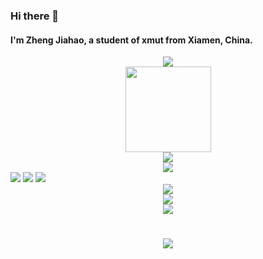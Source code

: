 ### Hi there 👋
#### I'm Zheng Jiahao, a student of xmut from Xiamen, China.

<div align="center">
    <img src="https://metrics.lecoq.io/embed?user=104821058">
</div>

<div align="center"> <img height="137px" src="https://github-readme-stats.vercel.app/api?username=ZJH-hhh&hide_title=true&hide_border=true&show_icons=trueline_height=21&text_color=000&icon_color=000&bg_color=0,ea6161,ffc64d,fffc4d,52fa5a&theme=graywhite" /> </div>

<div align="center">
    <img  src="https://github-readme-stats.vercel.app/api/top-langs/?username=ZJH-hhh&hide_title=true&hide_border=true&layout=compact&langs_count=6&text_color=000&icon_color=fff&bg_color=0,52fa5a,4dfcff,c64dff&theme=graywhite" />
</div>

<div align="center">
  <img  src="https://github-profile-trophy.vercel.app/?username=ZJH-hhh&theme=gruvbox&row=1&column=7&no-frame=true&no-bg=true" />
</div>

<span >
	<img  src="https://img.shields.io/badge/-HTML5-E34F26?style=flat-square&logo=html5&logoColor=white" />
	<img  src="https://img.shields.io/badge/-CSS3-1572B6?style=flat-square&logo=css3" />
	<img  src="https://img.shields.io/badge/-JavaScript-oringe?style=flat-square&logo=javascript" />
</span>

<div align="center">
    <img  src="https://visitor-badge.glitch.me/badge?page_id=ZJH-hhh" />
</div>

<div align="center">
    <img src="https://activity-graph.herokuapp.com/graph?username=ZJH-hhh&theme=xcode" />
</div>

<div align="center">
    <img  src="https://github-readme-streak-stats.herokuapp.com/?user=ZJH-hhh" />
</div>

<h1 align="center">
  <a href="https://sunguoqi.com/">
    <img src="https://readme-typing-svg.herokuapp.com/?lines=console.log(%22Hello%2C%20World!%22);小郑同学祝您今天愉快!&center=true&size=27">
  </a>
</h1>
